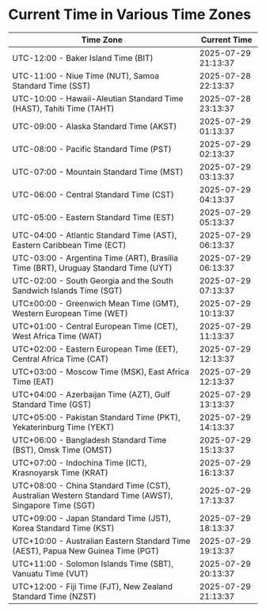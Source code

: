 # Current Time in Various Time Zones

| Time Zone | Current Time |
|-----------|--------------|
| UTC-12:00 - Baker Island Time (BIT) | 2025-07-29 21:13:37 |
| UTC-11:00 - Niue Time (NUT), Samoa Standard Time (SST) | 2025-07-28 22:13:37 |
| UTC-10:00 - Hawaii-Aleutian Standard Time (HAST), Tahiti Time (TAHT) | 2025-07-28 23:13:37 |
| UTC-09:00 - Alaska Standard Time (AKST) | 2025-07-29 01:13:37 |
| UTC-08:00 - Pacific Standard Time (PST) | 2025-07-29 02:13:37 |
| UTC-07:00 - Mountain Standard Time (MST) | 2025-07-29 03:13:37 |
| UTC-06:00 - Central Standard Time (CST) | 2025-07-29 04:13:37 |
| UTC-05:00 - Eastern Standard Time (EST) | 2025-07-29 05:13:37 |
| UTC-04:00 - Atlantic Standard Time (AST), Eastern Caribbean Time (ECT) | 2025-07-29 06:13:37 |
| UTC-03:00 - Argentina Time (ART), Brasília Time (BRT), Uruguay Standard Time (UYT) | 2025-07-29 06:13:37 |
| UTC-02:00 - South Georgia and the South Sandwich Islands Time (SGT) | 2025-07-29 07:13:37 |
| UTC±00:00 - Greenwich Mean Time (GMT), Western European Time (WET) | 2025-07-29 10:13:37 |
| UTC+01:00 - Central European Time (CET), West Africa Time (WAT) | 2025-07-29 11:13:37 |
| UTC+02:00 - Eastern European Time (EET), Central Africa Time (CAT) | 2025-07-29 12:13:37 |
| UTC+03:00 - Moscow Time (MSK), East Africa Time (EAT) | 2025-07-29 12:13:37 |
| UTC+04:00 - Azerbaijan Time (AZT), Gulf Standard Time (GST) | 2025-07-29 13:13:37 |
| UTC+05:00 - Pakistan Standard Time (PKT), Yekaterinburg Time (YEKT) | 2025-07-29 14:13:37 |
| UTC+06:00 - Bangladesh Standard Time (BST), Omsk Time (OMST) | 2025-07-29 15:13:37 |
| UTC+07:00 - Indochina Time (ICT), Krasnoyarsk Time (KRAT) | 2025-07-29 16:13:37 |
| UTC+08:00 - China Standard Time (CST), Australian Western Standard Time (AWST), Singapore Time (SGT) | 2025-07-29 17:13:37 |
| UTC+09:00 - Japan Standard Time (JST), Korea Standard Time (KST) | 2025-07-29 18:13:37 |
| UTC+10:00 - Australian Eastern Standard Time (AEST), Papua New Guinea Time (PGT) | 2025-07-29 19:13:37 |
| UTC+11:00 - Solomon Islands Time (SBT), Vanuatu Time (VUT) | 2025-07-29 20:13:37 |
| UTC+12:00 - Fiji Time (FJT), New Zealand Standard Time (NZST) | 2025-07-29 21:13:37 |
